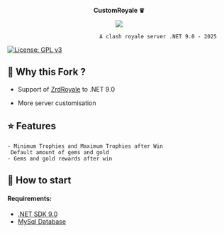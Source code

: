 <p align="center">
  <b>CustomRoyale ♛</b>
</p>
<p align="center">
  <img src="https://media1.giphy.com/media/v1.Y2lkPTc5MGI3NjExYTM2bDNpaHY1amxndDc5dGQwOWt2bW5ucjU2cWs0eWJiMWVndmF3ZSZlcD12MV9pbnRlcm5hbF9naWZfYnlfaWQmY3Q9Zw/MY1EJgjpXUwMrzQpAk/giphy.gif" />
</p>

                                 A clash royale server .NET 9.0 - 2025 

[![License: GPL v3](https://img.shields.io/badge/License-GPLv3-blue.svg)](https://www.gnu.org/licenses/gpl-3.0)


## 📍 Why this Fork ?

  - Support of [ZrdRoyale](https://github.com/Zordon1337/ZrdRoyale/) to .NET 9.0

  -  More server customisation


## ⭐ Features
``` 
- Minimum Trophies and Maximum Trophies after Win
 Default amount of gems and gold
- Gems and gold rewards after win
```


## 📝 How to start

#### Requirements:
  - [.NET SDK 9.0](https://dotnet.microsoft.com/en-us/download/dotnet/9.0)
  - [MySql Database](https://www.mysql.com/)
